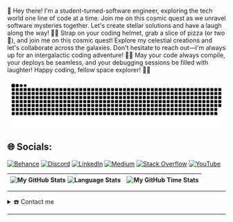 👋 Hey there! I'm a student-turned-software engineer, exploring the tech world one line of code at a time. Join me on this cosmic quest as we unravel software mysteries together. Let's create stellar solutions and have a laugh along the way! 🚀✨
Strap on your coding helmet, grab a slice of pizza (or two 🍕), and join me on this cosmic quest! Explore my celestial creations and let's collaborate across the galaxies. Don't hesitate to reach out—I'm always up for an intergalactic coding adventure! 🤝🚀
May your code always compile, your deploys be seamless, and your debugging sessions be filled with laughter! Happy coding, fellow space explorer! 🚀✨

<div align="center">
  <a href="https://1999azzar.github.io/1999AZZAR/">
  <img  src="https://github.com/1999AZZAR/1999AZZAR/blob/main/resources/img/grid-snake.svg"
       alt="snake" /></a>
</div>

## 🌐 Socials:
[![Behance](https://img.shields.io/badge/Behance-1769ff?logo=behance&logoColor=white)](https://behance.net/shivampandey62) [![Discord](https://img.shields.io/badge/Discord-%237289DA.svg?logo=discord&logoColor=white)](htttps://discord.gg/https://discord.gg/TS2yTgvk) [![LinkedIn](https://img.shields.io/badge/LinkedIn-%230077B5.svg?logo=linkedin&logoColor=white)](https://linkedin.com//in/shivampandey27/) [![Medium](https://img.shields.io/badge/Medium-12100E?logo=medium&logoColor=white)](https://https://shivvamm.medium.com/) [![Stack Overflow](https://img.shields.io/badge/-Stackoverflow-FE7A16?logo=stack-overflow&logoColor=white)](https://stackoverflow.com/users/19407149/shivam-pandey) [![YouTube](https://img.shields.io/badge/YouTube-%23FF0000.svg?logo=YouTube&logoColor=white)](https://www.youtube.com/channel/UCmS0xi4M-GelaMXMMTKJISA) 


| <img align="center" width="100%" src="https://github-readme-stats.vercel.app/api?username=shivvamm&count_private=true&include_all_commits=true&show_icons=true&theme=blue-green&border_color=001F1E&text_color=09d672&icon_color=00C2C2&title_color=00F1E9&custom_title=Stats" alt="My GitHub Stats" /> <img src="https://github-readme-stats.vercel.app/api/top-langs/?username=shivvamm&size_weight=0.5&count_weight=0.5&theme=blue-green&border_color=001F1E&text_color=09d672&icon_color=00C2C2&title_color=00F1E9" width="100%" align="center" alt="Language Stats" /> | <img align="center" width="100%" src="https://github-readme-stats.vercel.app/api/wakatime?username=shivvamm&theme=blue-green&border_color=001F1E&text_color=09d672&icon_color=00C2C2&title_color=00F1E9" alt="My GitHub Time Stats" /> |
| ------------- | ------------- |


-----
<details>
  <summary>☎️ Contact me</summary>
<div>
  <samp>
    <h2 align="center">you can reach me by:</h2>
    <p align="center">
      <br/>
      <a href="https://www.linkedin.com/in/shivampandey27/" target="blank"><img align="center"
         src="https://img.shields.io/badge/linkedin-%231DA1F2.svg?style=for-the-badge&logo=linkedin&logoColor=white"
         alt="azzar" height="30"/></a>
      <a href="mailto:mrshivam@duck.com" target="blank"><img align="center"
         src="https://img.shields.io/badge/gmail-EA4335.svg?style=for-the-badge&logo=gmail&logoColor=white"
         alt="azzar" height="30"/></a>
    </p>
  <p align="center">
  </samp>
</div>
</details>



-----
